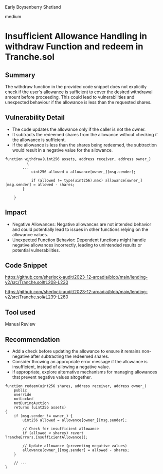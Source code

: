 Early Boysenberry Shetland

medium

# Insufficient Allowance Handling in withdraw Function and redeem in Tranche.sol

## Summary
The withdraw function in the provided code snippet does not explicitly check if the user's allowance is sufficient to cover the desired withdrawal amount before proceeding. This could lead to vulnerabilities and unexpected behaviour if the allowance is less than the requested shares.

## Vulnerability Detail
- The code updates the allowance only if the caller is not the owner.
- It subtracts the redeemed shares from the allowance without checking if the allowance is sufficient.
- If the allowance is less than the shares being redeemed, the subtraction would result in a negative value for the allowance.

```solidity
function withdraw(uint256 assets, address receiver, address owner_)
          {
        ...
            uint256 allowed = allowance[owner_][msg.sender];

            if (allowed != type(uint256).max) allowance[owner_][msg.sender] = allowed - shares;
        }

    }
```
## Impact
- Negative Allowances: Negative allowances are not intended behavior and could potentially lead to issues in other functions relying on the allowance values.
- Unexpected Function Behavior: Dependent functions might handle negative allowances incorrectly, leading to unintended results or potential vulnerabilities.


## Code Snippet
https://github.com/sherlock-audit/2023-12-arcadia/blob/main/lending-v2/src/Tranche.sol#L208-L230

https://github.com/sherlock-audit/2023-12-arcadia/blob/main/lending-v2/src/Tranche.sol#L239-L260

## Tool used

Manual Review

## Recommendation
- Add a check before updating the allowance to ensure it remains non-negative after subtracting the redeemed shares.
- Consider throwing an appropriate error message if the allowance is insufficient, instead of allowing a negative value.
- If appropriate, explore alternative mechanisms for managing allowances that prevent negative values altogether.


```solidity
function redeem(uint256 shares, address receiver, address owner_)
    public
    override
    notLocked
    notDuringAuction
    returns (uint256 assets)
{
    if (msg.sender != owner_) {
        uint256 allowed = allowance[owner_][msg.sender];

        // Check for insufficient allowance
        if (allowed < shares) revert TrancheErrors.InsufficientAllowance();

        // Update allowance (preventing negative values)
        allowance[owner_][msg.sender] = allowed - shares;
    }

    // ... 
}
```
